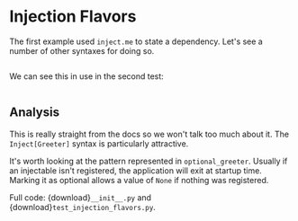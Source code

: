 # Injection Flavors

The first example used `inject.me` to state a dependency.
Let's see a number of other syntaxes for doing so.

```{literalinclude} __init__.py
```


We can see this in use in the second test:

```{literalinclude} test_injection_flavors.py
```

## Analysis
This is really straight from the docs so we won't talk too much about it.
The `Inject[Greeter]` syntax is particularly attractive.

It's worth looking at the pattern represented in `optional_greeter`.
Usually if an injectable isn't registered, the application will exit at startup time.
Marking it as optional allows a value of `None` if nothing was registered.

Full code: {download}`__init__.py` and {download}`test_injection_flavors.py`.